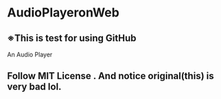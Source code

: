 # AudioPlayeronWeb

## ※This is test for using GitHub

An Audio Player

## Follow MIT License . And notice original(this) is very bad lol.  
